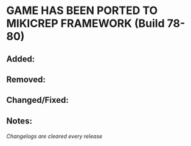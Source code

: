 # GAME HAS BEEN PORTED TO MIKICREP FRAMEWORK (Build 78-80)

## Added:

## Removed:

## Changed/Fixed:

## Notes:


###### Changelogs are cleared every release